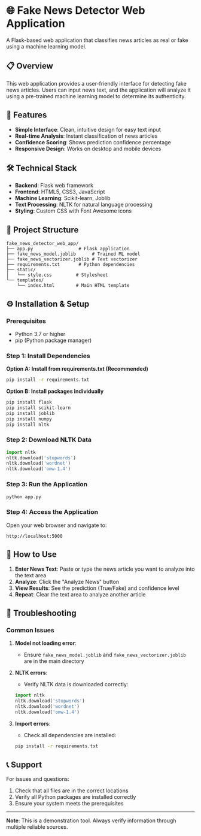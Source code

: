 # 🌐 Fake News Detector Web Application

A Flask-based web application that classifies news articles as real or fake using a machine learning model.

## 📋 Overview

This web application provides a user-friendly interface for detecting fake news articles. Users can input news text, and the application will analyze it using a pre-trained machine learning model to determine its authenticity.

## 🚀 Features

- **Simple Interface**: Clean, intuitive design for easy text input
- **Real-time Analysis**: Instant classification of news articles
- **Confidence Scoring**: Shows prediction confidence percentage
- **Responsive Design**: Works on desktop and mobile devices

## 🛠️ Technical Stack

- **Backend**: Flask web framework
- **Frontend**: HTML5, CSS3, JavaScript
- **Machine Learning**: Scikit-learn, Joblib
- **Text Processing**: NLTK for natural language processing
- **Styling**: Custom CSS with Font Awesome icons

## 📁 Project Structure

```
fake_news_detector_web_app/
├── app.py                 # Flask application
├── fake_news_model.joblib      # Trained ML model
├── fake_news_vectorizer.joblib # Text vectorizer
├── requirements.txt       # Python dependencies
├── static/
│   └── style.css         # Stylesheet
└── templates/
    └── index.html        # Main HTML template
```

## ⚙️ Installation & Setup

### Prerequisites
- Python 3.7 or higher
- pip (Python package manager)

### Step 1: Install Dependencies

**Option A: Install from requirements.txt (Recommended)**
```bash
pip install -r requirements.txt
```

**Option B: Install packages individually**
```bash
pip install flask
pip install scikit-learn
pip install joblib
pip install numpy
pip install nltk
```

### Step 2: Download NLTK Data
```python
import nltk
nltk.download('stopwords')
nltk.download('wordnet')
nltk.download('omw-1.4')
```

### Step 3: Run the Application
```bash
python app.py
```

### Step 4: Access the Application
Open your web browser and navigate to:
```
http://localhost:5000
```

## 🎯 How to Use

1. **Enter News Text**: Paste or type the news article you want to analyze into the text area
2. **Analyze**: Click the "Analyze News" button
3. **View Results**: See the prediction (True/Fake) and confidence level
4. **Repeat**: Clear the text area to analyze another article

## 🐛 Troubleshooting

### Common Issues

1. **Model not loading error**:
   - Ensure `fake_news_model.joblib` and `fake_news_vectorizer.joblib` are in the main directory

2. **NLTK errors**:
   - Verify NLTK data is downloaded correctly:
   ```python
   import nltk
   nltk.download('stopwords')
   nltk.download('wordnet')
   nltk.download('omw-1.4')
   ```

3. **Import errors**:
   - Check all dependencies are installed:
   ```bash
   pip install -r requirements.txt
   ```

## 📞 Support

For issues and questions:
1. Check that all files are in the correct locations
2. Verify all Python packages are installed correctly
3. Ensure your system meets the prerequisites

---

**Note**: This is a demonstration tool. Always verify information through multiple reliable sources.
